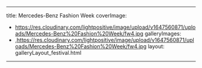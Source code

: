 
---
title: Mercedes-Benz Fashion Week
coverImage:
  - https://res.cloudinary.com/lightpositive/image/upload/v1647560871/uploads/Mercedes-Benz%20Fashion%20Week/fw4.jpg
galleryImages:
   - ,https://res.cloudinary.com/lightpositive/image/upload/v1647560871/uploads/Mercedes-Benz%20Fashion%20Week/fw4.jpg
layout: galleryLayout_festival.html
---
